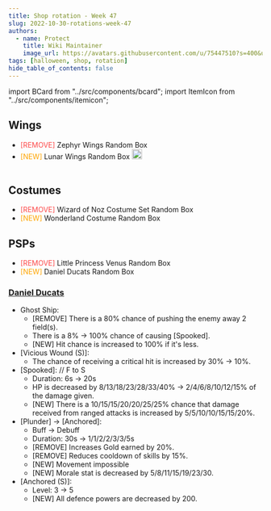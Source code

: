 ```yaml
---
title: Shop rotation - Week 47
slug: 2022-10-30-rotations-week-47
authors:
  - name: Protect
    title: Wiki Maintainer
    image_url: https://avatars.githubusercontent.com/u/75447510?s=400&u=6611d243cb33099270ad8c0cb66a5e659009bd08&v=4
tags: [halloween, shop, rotation]
hide_table_of_contents: false
---
```


import BCard from "../src/components/bcard";
import ItemIcon from "../src/components/itemicon";


## Wings
- <font color="#fd4949">[REMOVE]</font> Zephyr Wings Random Box <ItemIcon iconId="4074" width="25px"/> 
- <font color="orange">[NEW]</font> Lunar Wings Random Box <img src="https://i.imgur.com/Lk87sW1.png" width="20px"/><br /><br />

## Costumes
- <font color="#fd4949">[REMOVE]</font> Wizard of Noz Costume Set  Random Box <ItemIcon iconId="4291" width="25px"/>
- <font color="orange">[NEW]</font> Wonderland Costume Random Box <ItemIcon iconId="4477" width="25px"/> 

## PSPs
- <font color="#fd4949">[REMOVE]</font> Little Princess Venus   Random Box <ItemIcon iconId="2810" width="25px"/>
- <font color="orange">[NEW]</font> Daniel Ducats Random Box <ItemIcon iconId="2789" width="25px"/> 

### [Daniel Ducats](https://wiki.olympusgg.com/information/psp)
- Ghost Ship:
  - [REMOVE] There is a 80% chance of pushing the enemy away 2 field(s).
  - There is a 8% -> 100% chance of causing [Spooked].
  - [NEW] Hit chance is increased to 100% if it's less.
- [Vicious Wound (S)]:
  - The chance of receiving a critical hit is increased by 30% -> 10%.
- [Spooked]:  // F to S
  - Duration: 6s -> 20s
  - HP is decreased by 8/13/18/23/28/33/40% -> 2/4/6/8/10/12/15% of the damage given.
  - [NEW] There is a 10/15/15/20/20/25/25% chance that damage received from ranged attacks is increased by 5/5/10/10/15/15/20%.
- [Plunder] -> [Anchored]:
  - Buff -> Debuff
  - Duration: 30s -> 1/1/2/2/3/3/5s
  - [REMOVE] Increases Gold earned by 20%.
  - [REMOVE] Reduces cooldown of skills by 15%.
  - [NEW] Movement impossible
  - [NEW] Morale stat is decreased by 5/8/11/15/19/23/30.
- [Anchored (S)]:
  - Level: 3 -> 5
  - [NEW] All defence powers are decreased by 200.


